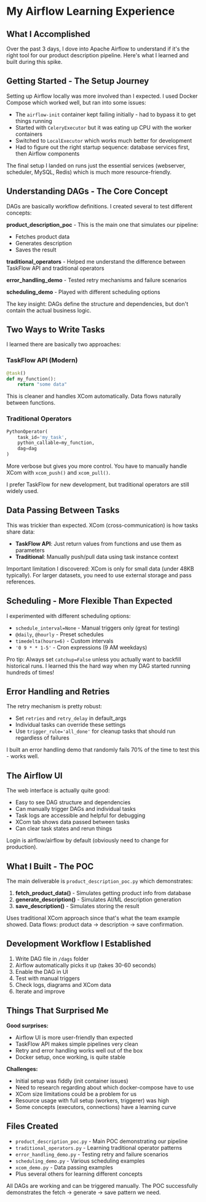 # My Airflow Learning Experience

## What I Accomplished

Over the past 3 days, I dove into Apache Airflow to understand if it's the right tool for our product description pipeline. Here's what I learned and built during this spike.

## Getting Started - The Setup Journey

Setting up Airflow locally was more involved than I expected. I used Docker Compose which worked well, but ran into some issues:

- The `airflow-init` container kept failing initially - had to bypass it to get things running
- Started with `CeleryExecutor` but it was eating up CPU with the worker containers
- Switched to `LocalExecutor` which works much better for development
- Had to figure out the right startup sequence: database services first, then Airflow components

The final setup I landed on runs just the essential services (webserver, scheduler, MySQL, Redis) which is much more resource-friendly.

## Understanding DAGs - The Core Concept

DAGs are basically workflow definitions. I created several to test different concepts:

**product_description_poc** - This is the main one that simulates our pipeline:
- Fetches product data 
- Generates description 
- Saves the result 

**traditional_operators** - Helped me understand the difference between TaskFlow API and traditional operators

**error_handling_demo** - Tested retry mechanisms and failure scenarios

**scheduling_demo** - Played with different scheduling options

The key insight: DAGs define the structure and dependencies, but don't contain the actual business logic.

## Two Ways to Write Tasks

I learned there are basically two approaches:

### TaskFlow API (Modern)
```python
@task()
def my_function():
    return "some data"
```
This is cleaner and handles XCom automatically. Data flows naturally between functions.

### Traditional Operators
```python
PythonOperator(
    task_id='my_task',
    python_callable=my_function,
    dag=dag
)
```
More verbose but gives you more control. You have to manually handle XCom with `xcom_push()` and `xcom_pull()`.

I prefer TaskFlow for new development, but traditional operators are still widely used.

## Data Passing Between Tasks

This was trickier than expected. XCom (cross-communication) is how tasks share data:

- **TaskFlow API**: Just return values from functions and use them as parameters
- **Traditional**: Manually push/pull data using task instance context

Important limitation I discovered: XCom is only for small data (under 48KB typically). For larger datasets, you need to use external storage and pass references.

## Scheduling - More Flexible Than Expected

I experimented with different scheduling options:

- `schedule_interval=None` - Manual triggers only (great for testing)
- `@daily`, `@hourly` - Preset schedules
- `timedelta(hours=6)` - Custom intervals  
- `'0 9 * * 1-5'` - Cron expressions (9 AM weekdays)

Pro tip: Always set `catchup=False` unless you actually want to backfill historical runs. I learned this the hard way when my DAG started running hundreds of times!

## Error Handling and Retries

The retry mechanism is pretty robust:
- Set `retries` and `retry_delay` in default_args
- Individual tasks can override these settings
- Use `trigger_rule='all_done'` for cleanup tasks that should run regardless of failures

I built an error handling demo that randomly fails 70% of the time to test this - works well.

## The Airflow UI

The web interface is actually quite good:
- Easy to see DAG structure and dependencies
- Can manually trigger DAGs and individual tasks
- Task logs are accessible and helpful for debugging
- XCom tab shows data passed between tasks
- Can clear task states and rerun things

Login is airflow/airflow by default (obviously need to change for production).

## What I Built - The POC

The main deliverable is `product_description_poc.py` which demonstrates:

1. **fetch_product_data()** - Simulates getting product info from database
2. **generate_description()** - Simulates AI/ML description generation  
3. **save_description()** - Simulates storing the result

Uses traditional XCom approach since that's what the team example showed. Data flows: product data → description → save confirmation.

## Development Workflow I Established

1. Write DAG file in `/dags` folder
2. Airflow automatically picks it up (takes 30-60 seconds)
3. Enable the DAG in UI
4. Test with manual triggers
5. Check logs, diagrams and XCom data
6. Iterate and improve

## Things That Surprised Me

**Good surprises:**
- Airflow UI is more user-friendly than expected
- TaskFlow API makes simple pipelines very clean
- Retry and error handling works well out of the box
- Docker setup, once working, is quite stable

**Challenges:**
- Initial setup was fiddly (init container issues)
- Need to research regarding about which docker-compose have to use 
- XCom size limitations could be a problem for us
- Resource usage with full setup (workers, triggerer) was high
- Some concepts (executors, connections) have a learning curve

## Files Created

- `product_description_poc.py` - Main POC demonstrating our pipeline
- `traditional_operators.py` - Learning traditional operator patterns
- `error_handling_demo.py` - Testing retry and failure scenarios  
- `scheduling_demo.py` - Various scheduling examples
- `xcom_demo.py` - Data passing examples
- Plus several others for learning different concepts

All DAGs are working and can be triggered manually. The POC successfully demonstrates the fetch → generate → save pattern we need.
